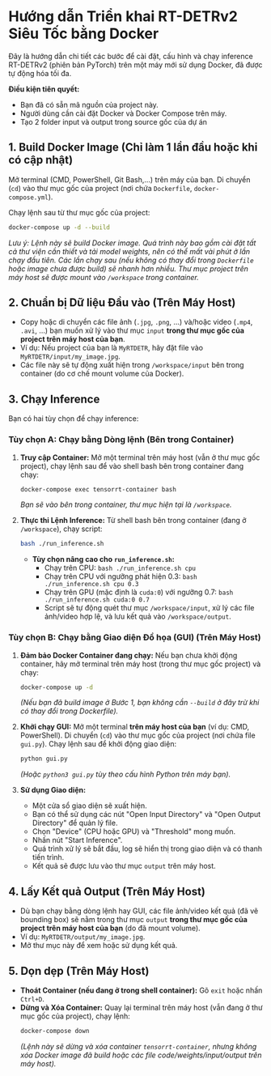 # Hướng dẫn Triển khai RT-DETRv2 Siêu Tốc bằng Docker

Đây là hướng dẫn chi tiết các bước để cài đặt, cấu hình và chạy inference RT-DETRv2 (phiên bản PyTorch) trên một máy mới sử dụng Docker, đã được tự động hóa tối đa.

**Điều kiện tiên quyết:**
*   Bạn đã có sẵn mã nguồn của project này.
*   Người dùng cần cài đặt Docker và Docker Compose trên máy.
*   Tạo 2 folder input và output trong source gốc của dự án

## 1. Build Docker Image (Chỉ làm 1 lần đầu hoặc khi có cập nhật)

Mở terminal (CMD, PowerShell, Git Bash,...) trên máy của bạn.
Di chuyển (`cd`) vào thư mục gốc của project (nơi chứa `Dockerfile`, `docker-compose.yml`).

Chạy lệnh sau từ thư mục gốc của project:
```bash
docker-compose up -d --build
```
*Lưu ý: Lệnh này sẽ build Docker image. Quá trình này bao gồm cài đặt tất cả thư viện cần thiết và tải model weights, nên có thể mất vài phút ở lần chạy đầu tiên. Các lần chạy sau (nếu không có thay đổi trong `Dockerfile` hoặc image chưa được build) sẽ nhanh hơn nhiều.*
*Thư mục project trên máy host sẽ được mount vào `/workspace` trong container.*

## 2. Chuẩn bị Dữ liệu Đầu vào (Trên Máy Host)

*   Copy hoặc di chuyển các file ảnh (`.jpg`, `.png`, ...) và/hoặc video (`.mp4`, `.avi`, ...) bạn muốn xử lý vào thư mục `input` **trong thư mục gốc của project trên máy host của bạn**.
*   Ví dụ: Nếu project của bạn là `MyRTDETR`, hãy đặt file vào `MyRTDETR/input/my_image.jpg`.
*   Các file này sẽ tự động xuất hiện trong `/workspace/input` bên trong container (do cơ chế mount volume của Docker).

## 3. Chạy Inference

Bạn có hai tùy chọn để chạy inference:

### Tùy chọn A: Chạy bằng Dòng lệnh (Bên trong Container)

1.  **Truy cập Container:**
    Mở một terminal trên máy host (vẫn ở thư mục gốc project), chạy lệnh sau để vào shell bash bên trong container đang chạy:
    ```bash
    docker-compose exec tensorrt-container bash
    ```
    *Bạn sẽ vào bên trong container, thư mục hiện tại là `/workspace`.*

2.  **Thực thi Lệnh Inference:**
    Từ shell bash bên trong container (đang ở `/workspace`), chạy script:
    ```bash
    bash ./run_inference.sh
    ```
    *   **Tùy chọn nâng cao cho `run_inference.sh`:**
        *   Chạy trên CPU: `bash ./run_inference.sh cpu`
        *   Chạy trên CPU với ngưỡng phát hiện 0.3: `bash ./run_inference.sh cpu 0.3`
        *   Chạy trên GPU (mặc định là `cuda:0`) với ngưỡng 0.7: `bash ./run_inference.sh cuda:0 0.7`
        *   Script sẽ tự động quét thư mục `/workspace/input`, xử lý các file ảnh/video hợp lệ, và lưu kết quả vào `/workspace/output`.

### Tùy chọn B: Chạy bằng Giao diện Đồ họa (GUI) (Trên Máy Host)

1.  **Đảm bảo Docker Container đang chạy:**
    Nếu bạn chưa khởi động container, hãy mở terminal trên máy host (trong thư mục gốc project) và chạy:
    ```bash
    docker-compose up -d
    ```
    *(Nếu bạn đã build image ở Bước 1, bạn không cần `--build` ở đây trừ khi có thay đổi trong Dockerfile).*

2.  **Khởi chạy GUI:**
    Mở một terminal **trên máy host của bạn** (ví dụ: CMD, PowerShell).
    Di chuyển (`cd`) vào thư mục gốc của project (nơi chứa file `gui.py`).
    Chạy lệnh sau để khởi động giao diện:
    ```bash
    python gui.py
    ```
    *(Hoặc `python3 gui.py` tùy theo cấu hình Python trên máy bạn).*

3.  **Sử dụng Giao diện:**
    *   Một cửa sổ giao diện sẽ xuất hiện.
    *   Bạn có thể sử dụng các nút "Open Input Directory" và "Open Output Directory" để quản lý file.
    *   Chọn "Device" (CPU hoặc GPU) và "Threshold" mong muốn.
    *   Nhấn nút "Start Inference".
    *   Quá trình xử lý sẽ bắt đầu, log sẽ hiển thị trong giao diện và có thanh tiến trình.
    *   Kết quả sẽ được lưu vào thư mục `output` trên máy host.

## 4. Lấy Kết quả Output (Trên Máy Host)

*   Dù bạn chạy bằng dòng lệnh hay GUI, các file ảnh/video kết quả (đã vẽ bounding box) sẽ nằm trong thư mục `output` **trong thư mục gốc của project trên máy host của bạn** (do đã mount volume).
*   Ví dụ: `MyRTDETR/output/my_image.jpg`.
*   Mở thư mục này để xem hoặc sử dụng kết quả.

## 5. Dọn dẹp (Trên Máy Host)

*   **Thoát Container (nếu đang ở trong shell container):** Gõ `exit` hoặc nhấn `Ctrl+D`.
*   **Dừng và Xóa Container:** Quay lại terminal trên máy host (vẫn đang ở thư mục gốc của project), chạy lệnh:
    ```bash
    docker-compose down
    ```
    *(Lệnh này sẽ dừng và xóa container `tensorrt-container`, nhưng không xóa Docker image đã build hoặc các file code/weights/input/output trên máy host).*